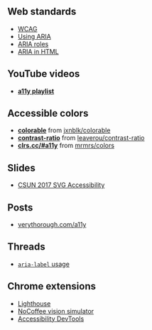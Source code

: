 ## Web standards
- [WCAG](https://www.w3.org/TR/WCAG/)
- [Using ARIA](https://w3c.github.io/using-aria/)
- [ARIA roles](https://www.w3.org/TR/wai-aria/roles#roles_categorization_header)
- [ARIA in HTML](https://www.w3.org/TR/html-aria/)

## YouTube videos

- [<b>a11y playlist</b>](https://www.youtube.com/playlist?list=PLroOO1r7qGeTGGBR38P5kaFsI2pJ1OK-X)

## Accessible colors

- <b>[colorable](http://jxnblk.com/colorable/demos/text/])</b> from [jxnblk/colorable](https://github.com/jxnblk/colorable)
- <b>[contrast-ratio](http://leaverou.github.io/contrast-ratio/)</b> from [leaverou/contrast-ratio](https://github.com/leaverou/contrast-ratio)
- <b>[clrs.cc/#a11y](http://clrs.cc/#a11y)</b> from [mrmrs/colors](https://github.com/mrmrs/colors)

## Slides
- [CSUN 2017 SVG Accessibility](http://ljwatson.github.io/decks/2017/csun/)

## Posts
- [verythorough.com/a11y](https://verythorough.com/a11y)

## Threads
- [`aria-label` usage](https://twitter.com/stevefaulkner/status/850708007025614848)

## Chrome extensions

- [Lighthouse](https://developers.google.com/web/tools/lighthouse/)
- [NoCoffee vision simulator](https://chrome.google.com/webstore/detail/nocoffee/jjeeggmbnhckmgdhmgdckeigabjfbddl)
- [Accessibility DevTools](https://chrome.google.com/webstore/detail/accessibility-developer-t/fpkknkljclfencbdbgkenhalefipecmb)
